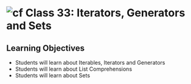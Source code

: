 # ![cf](http://i.imgur.com/7v5ASc8.png) Class 33: Iterators, Generators and Sets

## Learning Objectives

- Students will learn about Iterables, Iterators and Generators
- Students will learn about List Comprehensions
- Students will learn about Sets

